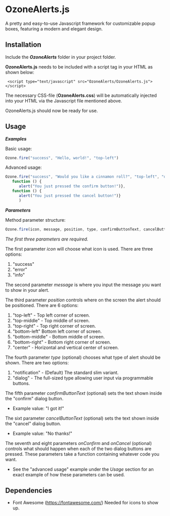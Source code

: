 # OzoneAlerts.js
 
A pretty and easy-to-use Javascript framework for customizable popup boxes, featuring a modern and elegant design. 

## Installation

Include the ***OzoneAlerts*** folder in your project folder.  

**OzoneAlerts.js** needs to be included with a script tag in your HTML as shown below:

``` <script type="text/javascript" src="OzoneAlerts/OzoneAlerts.js"></script>```

The necessary CSS-file (**OzoneAlerts.css**) will be automatically injected into your HTML via the Javascript file mentioned above. 

OzoneAlerts.js should now be ready for use. 

## Usage

***Examples***

Basic usage: 
```javascript
Ozone.fire("success", "Hello, world!", "top-left")
```
Advanced usage: 
```javascript
Ozone.fire("success", "Would you like a cinnamon roll?", "top-left", "dialog", "Yes thanks!", "No thanks!", 
   function () { 
      alert("You just pressed the confirm button!")}, 
   function () {
      alert("You just pressed the cancel button!")}
      )
```


***Parameters***

Method parameter structure:
```javascript
Ozone.fire(icon, message, position, type, confirmButtonText, cancelButtonText, onConfirm, onCancel)
```

*The first three parameters are required.*

The first parameter *icon* will choose what icon is used. There are three options:
 1. "success"
 2. "error"
 3. "info"
 
The second parameter *message* is where you input the message you want to show in your alert. 

The third parameter *position* controls where on the screen the alert should be positioned. There are 6 options: 
 1. "top-left" - Top left corner of screen. 
 2. "top-middle" - Top middle of screen.
 3. "top-right" - Top right corner of screen.
 4. "bottom-left" Bottom left corner of screen.
 5. "bottom-middle" - Bottom middle of screen.
 6. "bottom-right" - Bottom right corner of screen.
 7. "center" - Horizontal and vertical center of screen. 

The fourth parameter *type* (optional) chooses what type of alert should be shown. There are two options:
 1. "notification" - (Default) The standard slim variant. 
 2. "dialog" - The full-sized type allowing user input via programmable buttons. 

The fifth parameter *confirmButtonText* (optional) sets the text shown inside the "confirm" dialog button.
 - Example value: "I got it!"

The sixt parameter *cancelButtonText* (optional) sets the text shown inside the "cancel" dialog button.
 - Example value: "No thanks!"
 
 The seventh and eight parameters *onConfirm* and *onCancel* (optional) controls what should happen when each of the two dialog buttons are pressed.
 These parameters take a function containing whatever code you want. 
  - See the "advanced usage" example under the *Usage* section for an exact example of how these parameters can be used. 
  
## Dependencies 
  - Font Awesome (https://fontawesome.com/)
    Needed for icons to show up. 
